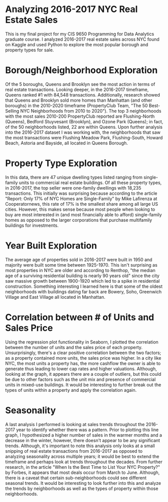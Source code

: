 # Analyzing 2016-2017 NYC Real Estate Sales
This is my final project for my CIS 9650 Programming for Data Analytics graduate course. I analyzed 2016-2017 real estate sales across NYC found on Kaggle and used Python to explore the most popular borough and property types for sale.
# Borough/Neighborhood Exploration
Of the 5 boroughs, Queens and Brooklyn see the most action in terms of real estate transactions. Looking deeper, in the 2016-2017 timeframe, Queens ranked #1 with 84,548 transactions. Additionally, research showed that Queens and Brooklyn sold more homes than Manhattan (and other boroughs) in the 2010-2020 timeframe (PropertyClub Team, "The 50 Best-Selling NYC Neighborhoods from 2010 to 2020"). The top 3 neighborhoods with the most sales 2010-200 PropertyClub reported are Flushing-North (Queens), Bedford Stuyvesant (Brooklyn), and Ozone Park (Queens); in fact, of the 50 neighborhoods listed, 22 are within Queens. Upon further analysis into the 2016-2017 dataset I was working with, the neighborhoods that saw the most transactions were Flushing Meadow Park, Flushing-South, Howard Beach, Astoria and Bayside, all located in Queens Borough.
# Property Type Exploration
In this data, there are 47 unique dwelling types listed ranging from single-family units to commercial real estate buildings. Of all these property types, in 2016-2017, the top seller were one-family dwellings with 18,235 transactions. This initially was surprising because according to the article "Report: Only 17% of NYC Homes are Single-Family" by Mike Lafirenza at Cooperatornews, this rate of 17% is the smallest share among all large US cities. However, this makes sense because most people when looking to buy are most interested in (and most financially able to afford) single-family homes as opposed to the larger corporations that purchase multifamily buildings for investments.
# Year Built Exploration
The average age of properties sold in 2016-2017 were built in 1950 and majority were built some time between 1925-1970. This isn't surprising as most properties in NYC are older and according to Renthop, "the median age of a surviving residential building is nearly 90 years old" since the city saw massive growth between 1900-1920 which led to a spike in residential construction. Something interesting I learned here is that some of the oldest neighborhoods with buildings dating far back are Bowery, Soho, Greenwich Village and East Village all located in Manhattan.
# Correlation between # of Units and Sales Price
Using the regression plot functionality in Seaborn, I plotted the correlation between the number of units and the sales price of each property. Unsurprisingly, there's a clear positive correlation between the two factors; as a property contained more units, the sales price was higher. In a city like NYC, the most units a property has, the more cashflow the owner is able to generate thus leading to lower cap rates and higher valuations. Although, looking at the graph, it appears there are a couple of outliers, but this could be due to other factors such as the unit mix and presence of commercial units in mixed-use buildings. It would be interesting to further break out the types of units within a property and apply the correlation again.
# Seasonality
A last analysis I performed is looking at sales trends throughout the 2016-2017 year to identify whether there was a pattern. Prior to plotting this line graph, I hypothesized a higher number of sales in the warmer months and a decrease in the winter, however, there doesn't appear to be any significant trends. Although, it's important to note this analysis only looks at a small snipping of real estate transactions from 2016-2017 as opposed to analyzing seasonality across multiple years; it would be best to extend the timeframe and perhaps look at trends throughout the decades. From further research, in the article "When Is the Best Time to List Your NYC Property?" by Forbes, it appears that most deals occur from March to June. Although, there is a caveat that certain sub-neighborhoods could see different seasonal trends. It would be interesting to look further into this and analyze the trends by neighborhoods as well as the types of property within those neighborhoods.
